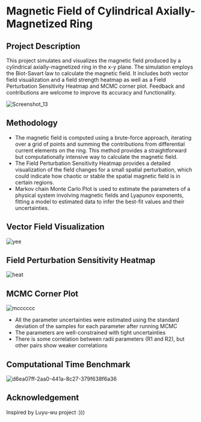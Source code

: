 # Magnetic Field of Cylindrical Axially-Magnetized Ring
## Project Description

This project simulates and visualizes the magnetic field produced by a cylindrical axially-magnetized ring in the x-y plane. The simulation employs the Biot-Savart law to calculate the magnetic field. It includes both vector field visualization and a field strength heatmap as well as a Field Perturbation Sensitivity Heatmap and MCMC corner plot. Feedback and contributions are welcome to improve its accuracy and functionality. <br> 

![Screenshot_13](https://github.com/user-attachments/assets/f0f17dce-511f-4012-a76f-e97988bcac04)


## Methodology

- The magnetic field is computed using a brute-force approach, iterating over a grid of points and summing the contributions from differential current elements on the ring. This method provides a straightforward but computationally intensive way to calculate the magnetic field.
- The Field Perturbation Sensitivity Heatmap provides a detailed visualization of the field changes for a small spatial perturbation, which could indicate how chaotic or stable the spatial magnetic field is in certain regions.
- Markov chain Monte Carlo Plot is used to estimate the parameters of a physical system involving magnetic fields and Lyapunov exponents, fitting a model to estimated data to infer the best-fit values and their uncertainties.

## Vector Field Visualization
![yee](https://github.com/user-attachments/assets/d46c791b-ff2f-42f9-b385-8f35f7633a50)

## Field Perturbation Sensitivity Heatmap
![heat](https://github.com/user-attachments/assets/042efb1a-76aa-4312-8d36-bcf335230099)

## MCMC Corner Plot
![mcccccc](https://github.com/user-attachments/assets/8182a861-7b0d-454a-8fad-77b58c1adcb9)
- All the parameter uncertainties were estimated using the standard deviation of the samples for each parameter after running MCMC
- The parameters are well-constrained with tight uncertainties
- There is some correlation between radii parameters (R1 and R2), but other pairs show weaker correlations

## Computational Time Benchmark 
![d6ea07ff-2aa0-441a-8c27-379f638f6a36](https://github.com/user-attachments/assets/d8d45c51-e8bf-4d83-a2af-955e7d343bee)


## Acknowledgement
Inspired by Luyu-wu project :)))

